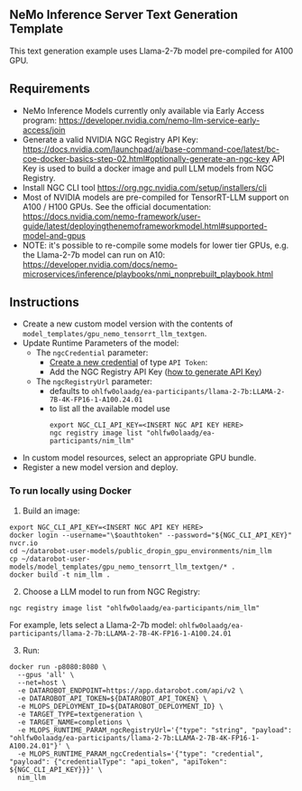 ## NeMo Inference Server Text Generation Template

This text generation example uses Llama-2-7b model pre-compiled for A100 GPU.

## Requirements
- NeMo Inference Models currently only available via Early Access program:
https://developer.nvidia.com/nemo-llm-service-early-access/join
- Generate a valid NVIDIA NGC Registry API Key:
https://docs.nvidia.com/launchpad/ai/base-command-coe/latest/bc-coe-docker-basics-step-02.html#optionally-generate-an-ngc-key
API Key is used to build a docker image and pull LLM models from NGC Registry.
- Install NGC CLI tool https://org.ngc.nvidia.com/setup/installers/cli
- Most of NVIDIA models are pre-compiled for TensorRT-LLM support on A100 / H100 GPUs. See the official documentation:
https://docs.nvidia.com/nemo-framework/user-guide/latest/deployingthenemoframeworkmodel.html#supported-model-and-gpus
- NOTE: it's possible to re-compile some models for lower tier GPUs, e.g. the Llama-2-7b model can run on A10:
https://developer.nvidia.com/docs/nemo-microservices/inference/playbooks/nmi_nonprebuilt_playbook.html

## Instructions

- Create a new custom model version with the contents of `model_templates/gpu_nemo_tensorrt_llm_textgen`.
- Update Runtime Parameters of the model:
  - The `ngcCredential` parameter:
    - [Create a new credential](https://docs.datarobot.com/en/docs/data/connect-data/stored-creds.html#credentials-management) of type `API Token`:
    - Add the NGC Registry API Key ([how to generate API Key](https://docs.nvidia.com/launchpad/ai/base-command-coe/latest/bc-coe-docker-basics-step-02.html#optionally-generate-an-ngc-key))
  - The `ngcRegistryUrl` parameter:
    - defaults to `ohlfw0olaadg/ea-participants/llama-2-7b:LLAMA-2-7B-4K-FP16-1-A100.24.01`
    - to list all the available model use
        ```shell
        export NGC_CLI_API_KEY=<INSERT NGC API KEY HERE>
        ngc registry image list "ohlfw0olaadg/ea-participants/nim_llm"
        ```
- In custom model resources, select an appropriate GPU bundle.
- Register a new model version and deploy.


### To run locally using Docker

1. Build an image:
```shell
export NGC_CLI_API_KEY=<INSERT NGC API KEY HERE>
docker login --username="\$oauthtoken" --password="${NGC_CLI_API_KEY}" nvcr.io
cd ~/datarobot-user-models/public_dropin_gpu_environments/nim_llm
cp ~/datarobot-user-models/model_templates/gpu_nemo_tensorrt_llm_textgen/* .
docker build -t nim_llm .
```

2. Choose a LLM model to run from NGC Registry:
```shell
ngc registry image list "ohlfw0olaadg/ea-participants/nim_llm"
```
For example, lets select a Llama-2-7b model: `ohlfw0olaadg/ea-participants/llama-2-7b:LLAMA-2-7B-4K-FP16-1-A100.24.01`

3. Run:
```shell
docker run -p8080:8080 \
  --gpus 'all' \
  --net=host \
  -e DATAROBOT_ENDPOINT=https://app.datarobot.com/api/v2 \
  -e DATAROBOT_API_TOKEN=${DATAROBOT_API_TOKEN} \
  -e MLOPS_DEPLOYMENT_ID=${DATAROBOT_DEPLOYMENT_ID} \
  -e TARGET_TYPE=textgeneration \
  -e TARGET_NAME=completions \
  -e MLOPS_RUNTIME_PARAM_ngcRegistryUrl='{"type": "string", "payload": "ohlfw0olaadg/ea-participants/llama-2-7b:LLAMA-2-7B-4K-FP16-1-A100.24.01"}' \
  -e MLOPS_RUNTIME_PARAM_ngcCredentials='{"type": "credential", "payload": {"credentialType": "api_token", "apiToken": ${NGC_CLI_API_KEY}}}' \
  nim_llm
```
